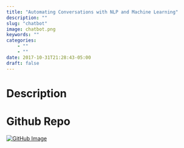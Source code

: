 ```yaml
---
title: "Automating Conversations with NLP and Machine Learning"
description: ""
slug: "chatbot"
image: chatbot.png
keywords: ""
categories: 
    - ""
    - ""
date: 2017-10-31T21:28:43-05:00
draft: false
---
```


# **Description**


# **Github Repo**

[![GitHub Image](/img/blogs/github.png)](https://github.com/OthmanBensoudaKoraichi/Chatbot)
